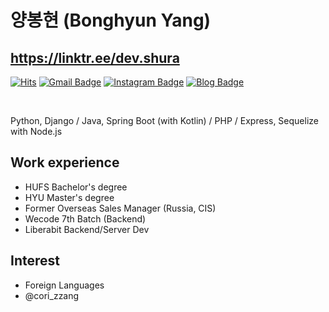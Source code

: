 # 양봉현 (Bonghyun Yang)

## https://linktr.ee/dev.shura


[![Hits](https://hits.seeyoufarm.com/api/count/incr/badge.svg?url=https%3A%2F%2Fgithub.com%2Fbonghyunyang%2Fhit-counter&count_bg=%2379C83D&title_bg=%23555555&icon=&icon_color=%23E7E7E7&title=hits&edge_flat=false)](https://hits.seeyoufarm.com)
[![Gmail Badge](https://img.shields.io/badge/Gmail-d14836?style=flat-square&logo=Gmail&logoColor=white&link=mailto:bonghyunyang2@gmail.com)](mailto:bonghyunyang2@gmail.com)
[![Instagram Badge](https://img.shields.io/badge/-Instagram-dd2a7b?style=flat-square&logo=instagram&logoColor=white&link=https://www.instagram.com/dev.shura/)](https://www.instagram.com/dev_shura/) 
[![Blog Badge](http://img.shields.io/badge/-Blog-brightgreen?style=flat-square&logo=FF5722&link=http://arslan-0909.tistory.com/)](http://arslan-0909.tistory.com/)

<br>

Python, Django / Java, Spring Boot (with Kotlin) / PHP / Express, Sequelize with Node.js

## Work experience 
- HUFS Bachelor's degree
- HYU Master's degree
- Former Overseas Sales Manager (Russia, CIS)
- Wecode 7th Batch (Backend)
- Liberabit Backend/Server Dev

## Interest
- Foreign Languages
- @cori_zzang
